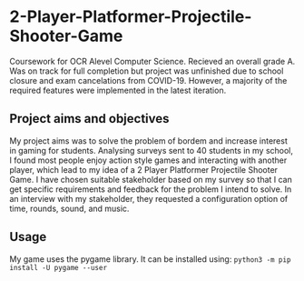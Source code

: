 # 2-Player-Platformer-Projectile-Shooter-Game
Coursework for OCR Alevel Computer Science. Recieved an overall grade A.
Was on track for full completion but project was unfinished due to school closure and exam cancelations from COVID-19. However, a majority of the required features were implemented in the latest iteration.

## Project aims and objectives
My project aims was to solve the problem of bordem and increase interest in gaming for students. Analysing surveys sent to 40 students in my school, I found most people enjoy action style games and interacting with another player, which lead to my idea of a 2 Player Platformer Projectile Shooter Game. 
I have chosen suitable stakeholder based on my survey so that I can get specific requirements and feedback for the problem I intend to solve. 
In an interview with my stakeholder, they requested a configuration option of time, rounds, sound, and music.

## Usage
My game uses the pygame library. It can be installed using: `python3 -m pip install -U pygame --user`
